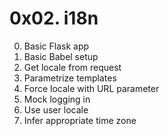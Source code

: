 # 0x02. i18n

0. Basic Flask app<br />
1. Basic Babel setup<br />
2. Get locale from request<br />
3. Parametrize templates<br />
4. Force locale with URL parameter<br />
5. Mock logging in<br />
6. Use user locale<br />
7. Infer appropriate time zone<br />